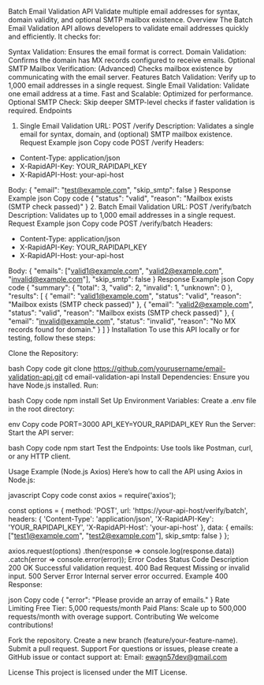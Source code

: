 Batch Email Validation API
Validate multiple email addresses for syntax, domain validity, and optional SMTP mailbox existence.
Overview
The Batch Email Validation API allows developers to validate email addresses quickly and efficiently. It checks for:

Syntax Validation: Ensures the email format is correct.
Domain Validation: Confirms the domain has MX records configured to receive emails.
Optional SMTP Mailbox Verification: (Advanced) Checks mailbox existence by communicating with the email server.
Features
Batch Validation: Verify up to 1,000 email addresses in a single request.
Single Email Validation: Validate one email address at a time.
Fast and Scalable: Optimized for performance.
Optional SMTP Check: Skip deeper SMTP-level checks if faster validation is required.
Endpoints
1. Single Email Validation
URL: POST /verify
Description: Validates a single email for syntax, domain, and (optional) SMTP mailbox existence.
Request Example
json
Copy code
POST /verify
Headers:
- Content-Type: application/json
- X-RapidAPI-Key: YOUR_RAPIDAPI_KEY
- X-RapidAPI-Host: your-api-host

Body:
{
  "email": "test@example.com",
  "skip_smtp": false
}
Response Example
json
Copy code
{
  "status": "valid",
  "reason": "Mailbox exists (SMTP check passed)"
}
2. Batch Email Validation
URL: POST /verify/batch
Description: Validates up to 1,000 email addresses in a single request.
Request Example
json
Copy code
POST /verify/batch
Headers:
- Content-Type: application/json
- X-RapidAPI-Key: YOUR_RAPIDAPI_KEY
- X-RapidAPI-Host: your-api-host

Body:
{
  "emails": ["valid1@example.com", "valid2@example.com", "invalid@example.com"],
  "skip_smtp": false
}
Response Example
json
Copy code
{
  "summary": {
    "total": 3,
    "valid": 2,
    "invalid": 1,
    "unknown": 0
  },
  "results": [
    {
      "email": "valid1@example.com",
      "status": "valid",
      "reason": "Mailbox exists (SMTP check passed)"
    },
    {
      "email": "valid2@example.com",
      "status": "valid",
      "reason": "Mailbox exists (SMTP check passed)"
    },
    {
      "email": "invalid@example.com",
      "status": "invalid",
      "reason": "No MX records found for domain."
    }
  ]
}
Installation
To use this API locally or for testing, follow these steps:

Clone the Repository:

bash
Copy code
git clone https://github.com/yourusername/email-validation-api.git
cd email-validation-api
Install Dependencies: Ensure you have Node.js installed. Run:

bash
Copy code
npm install
Set Up Environment Variables: Create a .env file in the root directory:

env
Copy code
PORT=3000
API_KEY=YOUR_RAPIDAPI_KEY
Run the Server: Start the API server:

bash
Copy code
npm start
Test the Endpoints: Use tools like Postman, curl, or any HTTP client.

Usage Example (Node.js Axios)
Here’s how to call the API using Axios in Node.js:

javascript
Copy code
const axios = require('axios');

const options = {
  method: 'POST',
  url: 'https://your-api-host/verify/batch',
  headers: {
    'Content-Type': 'application/json',
    'X-RapidAPI-Key': 'YOUR_RAPIDAPI_KEY',
    'X-RapidAPI-Host': 'your-api-host'
  },
  data: {
    emails: ["test1@example.com", "test2@example.com"],
    skip_smtp: false
  }
};

axios.request(options)
  .then(response => console.log(response.data))
  .catch(error => console.error(error));
Error Codes
Status Code	Description
200 OK	Successful validation request.
400 Bad Request	Missing or invalid input.
500 Server Error	Internal server error occurred.
Example 400 Response:

json
Copy code
{
  "error": "Please provide an array of emails."
}
Rate Limiting
Free Tier: 5,000 requests/month
Paid Plans: Scale up to 500,000 requests/month with overage support.
Contributing
We welcome contributions!

Fork the repository.
Create a new branch (feature/your-feature-name).
Submit a pull request.
Support
For questions or issues, please create a GitHub issue or contact support at:
Email: ewagn57dev@gmail.com

License
This project is licensed under the MIT License.
